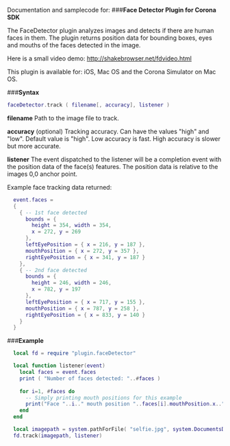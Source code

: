 
Documentation and samplecode for:
###**Face Detector Plugin for Corona SDK**

The FaceDetector plugin analyzes images and detects if there are human faces in them.  The plugin returns position data for bounding boxes, eyes and mouths of the faces detected in the image.

Here is a small video demo: http://shakebrowser.net/fdvideo.html 

This plugin is available for: iOS, Mac OS and the Corona Simulator on Mac OS.

###**Syntax**
```lua
faceDetector.track ( filename[, accuracy], listener )
```

**filename**
Path to the image file to track. 

**accuracy**
(optional) Tracking accuracy. Can have the values "high" and "low". Default value is "high".  Low accuracy is fast. High accuracy is slower but more accurate.

**listener**
The event dispatched to the listener will be a completion event with the position data of the face(s) features. The position data is relative to the images 0,0 anchor point.

Example face tracking data returned:
```lua
  event.faces = 
  { 
    { -- 1st face detected
      bounds = {
        height = 354, width = 354,
        x = 272, y = 269
      },
      leftEyePosition = { x = 216, y = 187 },
      mouthPosition = { x = 272, y = 357 },
      rightEyePosition = { x = 341, y = 187 }
    },
    { -- 2nd face detected
      bounds = { 
        height = 246, width = 246,
        x = 782, y = 197
      },
      leftEyePosition = { x = 717, y = 155 },
      mouthPosition = { x = 787, y = 258 },
      rightEyePosition = { x = 833, y = 140 }
    }
  }
```
###**Example**
```lua
  local fd = require "plugin.faceDetector"

  local function listener(event)
  	local faces = event.faces
	print ( "Number of faces detected: "..#faces )
	
	for i=1, #faces do
	  -- Simply printing mouth positions for this example
	  print("Face "..i.." mouth position "..faces[i].mouthPosition.x..", "..faces[i].mouthPosition.y
	end
  end

  local imagepath = system.pathForFile( "selfie.jpg", system.DocumentsDirectory )
  fd.track(imagepath, listener)
```
